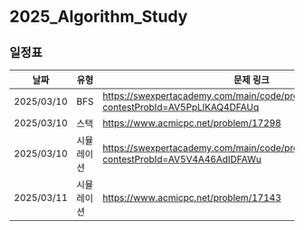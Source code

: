 # 2025_Algorithm_Study
## 일정표

| **날짜** | **유형**          | **문제 링크**                                         | 
| -------- | ------------------- | ----------------------------------------------------- | 
| 2025/03/10 | BFS | https://swexpertacademy.com/main/code/problem/problemDetail.do?contestProbId=AV5PpLlKAQ4DFAUq |
| 2025/03/10 | 스택 | https://www.acmicpc.net/problem/17298 |
| 2025/03/10 | 시뮬레이션 | https://swexpertacademy.com/main/code/problem/problemDetail.do?contestProbId=AV5V4A46AdIDFAWu |
| 2025/03/11 | 시뮬레이션 | https://www.acmicpc.net/problem/17143 |